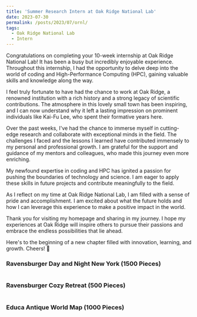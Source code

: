 ```yaml
---
title: 'Summer Research Intern at Oak Ridge National Lab'
date: 2023-07-30
permalink: /posts/2023/07/ornl/
tags:
  - Oak Ridge National Lab
  - Intern
---
```


Congratulations on completing your 10-week internship at Oak Ridge National Lab! It has been a busy but incredibly enjoyable experience. Throughout this internship, I had the opportunity to delve deep into the world of coding and High-Performance Computing (HPC), gaining valuable skills and knowledge along the way.

I feel truly fortunate to have had the chance to work at Oak Ridge, a renowned institution with a rich history and a strong legacy of scientific contributions. The atmosphere in this lovely small town has been inspiring, and I can now understand why it left a lasting impression on prominent individuals like Kai-Fu Lee, who spent their formative years here.

Over the past weeks, I've had the chance to immerse myself in cutting-edge research and collaborate with exceptional minds in the field. The challenges I faced and the lessons I learned have contributed immensely to my personal and professional growth. I am grateful for the support and guidance of my mentors and colleagues, who made this journey even more enriching.

My newfound expertise in coding and HPC has ignited a passion for pushing the boundaries of technology and science. I am eager to apply these skills in future projects and contribute meaningfully to the field.

As I reflect on my time at Oak Ridge National Lab, I am filled with a sense of pride and accomplishment. I am excited about what the future holds and how I can leverage this experience to make a positive impact in the world.

Thank you for visiting my homepage and sharing in my journey. I hope my experiences at Oak Ridge will inspire others to pursue their passions and embrace the endless possibilities that lie ahead.

Here's to the beginning of a new chapter filled with innovation, learning, and growth. Cheers! 🚀  

### Ravensburger Day and Night New York (1500 Pieces) 
<div class="msg_desc">
<img style="max-width:100%;overflow:hidden;" src="https://zf-wei.github.io/files/DayNightNY.JPG" alt="">
</div> 

### Ravensburger Cozy Retreat (500 Pieces) 
<div class="msg_desc">
<img style="max-width:100%;overflow:hidden;" src="https://zf-wei.github.io/files/CozyRetreat.jpg" alt="">
</div>

### Educa Antique World Map (1000 Pieces) 
<div class="msg_desc">
<img style="max-width:100%;overflow:hidden;" src="https://zf-wei.github.io/files/WorldMap.JPG" alt="">
</div>
